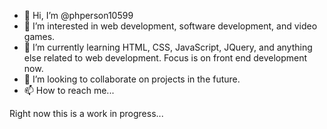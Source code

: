 - 👋 Hi, I’m @phperson10599
- 👀 I’m interested in web development, software development, and video games.
- 🌱 I’m currently learning HTML, CSS, JavaScript, JQuery, and anything else related to web development.  Focus is on front end development now.  
- 💞️ I’m looking to collaborate on projects in the future.
- 📫 How to reach me...

Right now this is a work in progress...

<!---
phperson10599/phperson10599 is a ✨ special ✨ repository because its `README.md` (this file) appears on your GitHub profile.
You can click the Preview link to take a look at your changes.
--->
